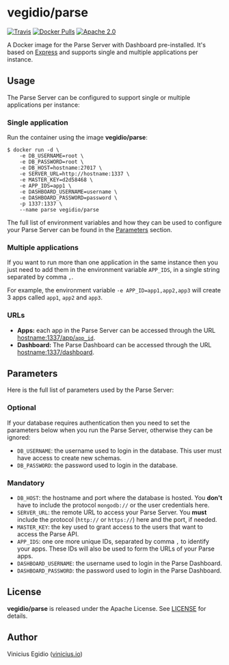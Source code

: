 # vegidio/parse

[![Travis](https://img.shields.io/travis/vegidio/docker-parse.svg)](https://travis-ci.org/vegidio/docker-parse/)
[![Docker Pulls](https://img.shields.io/docker/pulls/vegidio/parse.svg)](https://store.docker.com/community/images/vegidio/parse)
[![Apache 2.0](https://img.shields.io/badge/license-Apache_License_2.0-blue.svg)](http://www.apache.org/licenses/LICENSE-2.0)

A Docker image for the Parse Server with Dashboard pre-installed. It's based on [Express](https://expressjs.com) and supports single and multiple applications per instance.

## Usage

The Parse Server can be configured to support single or multiple applications per instance:

### Single application

Run the container using the image **vegidio/parse**:

```
$ docker run -d \
    -e DB_USERNAME=root \
    -e DB_PASSWORD=root \
    -e DB_HOST=hostname:27017 \
    -e SERVER_URL=http://hostname:1337 \
    -e MASTER_KEY=d2d58468 \
    -e APP_IDS=app1 \
    -e DASHBOARD_USERNAME=username \
    -e DASHBOARD_PASSWORD=password \
    -p 1337:1337 \
    --name parse vegidio/parse
```

The full list of environment variables and how they can be used to configure your Parse Server can be found in the [Parameters](#parameters) section.

### Multiple applications

If you want to run more than one application in the same instance then you just need to add them in the environment variable `APP_IDS`, in a single string separated by comma `,`.

For example, the environment variable `-e APP_ID=app1,app2,app3` will create 3 apps called `app1`, `app2` and `app3`.

### URLs

* __Apps:__ each app in the Parse Server can be accessed through the URL [hostname:1337/app/`app_id`]().
* __Dashboard:__ The Parse Dashboard can be accessed through the URL [hostname:1337/dashboard]().

## Parameters

Here is the full list of parameters used by the Parse Server:

### Optional

If your database requires authentication then you need to set the parameters below when you run the Parse Server, otherwise they can be ignored:

- `DB_USERNAME`: the username used to login in the database. This user must have access to create new schemas.
- `DB_PASSWORD`: the password used to login in the database.

### Mandatory

- `DB_HOST`: the hostname and port where the database is hosted. You **don't** have to include the protocol `mongodb://` or the user credentials here.
- `SERVER_URL`: the remote URL to access your Parse Server. You **must** include the protocol (`http://` or `https://`) here and the port, if needed.
- `MASTER_KEY`: the key used to grant access to the users that want to access the Parse API.
- `APP_IDS`: one ore more unique IDs, separated by comma `,` to identify your apps. These IDs will also be used to form the URLs of your Parse apps.
- `DASHBOARD_USERNAME`: the username used to login in the Parse Dashboard.
- `DASHBOARD_PASSWORD`: the password used to login in the Parse Dashboard.

## License

**vegidio/parse** is released under the Apache License. See [LICENSE](LICENSE.txt) for details.

## Author

Vinicius Egidio ([vinicius.io](http://vinicius.io))

